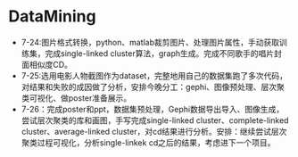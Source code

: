 # DataMining
* 7-24:图片格式转换，python、matlab裁剪图片、处理图片属性，手动获取训练集，完成single-linked cluster算法，graph生成。完成不同歌手的唱片封面相似度CD。
* 7-25:选用电影人物截图作为dataset，完整地用自己的数据集跑了多次代码，对结果和失败的成因做了分析，安排今晚分工：gephi、图像预处理、层次聚类可视化、做poster准备展示。
* 7-26：完成poster和ppt，数据集预处理，Gephi数据导出导入、图像生成，尝试层次聚类的库和画图，手写完成single-linked cluster、complete-linked cluster、average-linked cluster，对cd结果进行分析。安排：继续尝试层次聚类过程可视化，分析single-linkek cd之后的结果，考虑进下一个项目。
